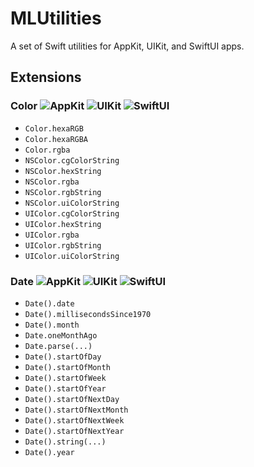 # MLUtilities

A set of Swift utilities for AppKit, UIKit, and SwiftUI apps.

## Extensions

### Color ![AppKit](https://img.shields.io/badge/AppKit-orange) ![UIKit](https://img.shields.io/badge/UIKit-blue) ![SwiftUI](https://img.shields.io/badge/SwiftUI-purple)

- `Color.hexaRGB`
- `Color.hexaRGBA`
- `Color.rgba`
- `NSColor.cgColorString`
- `NSColor.hexString`
- `NSColor.rgba`
- `NSColor.rgbString`
- `NSColor.uiColorString`
- `UIColor.cgColorString`
- `UIColor.hexString`
- `UIColor.rgba`
- `UIColor.rgbString`
- `UIColor.uiColorString`

### Date ![AppKit](https://img.shields.io/badge/AppKit-orange) ![UIKit](https://img.shields.io/badge/UIKit-blue) ![SwiftUI](https://img.shields.io/badge/SwiftUI-purple)

- `Date().date`
- `Date().millisecondsSince1970`
- `Date().month`
- `Date.oneMonthAgo`
- `Date.parse(...)`
- `Date().startOfDay`
- `Date().startOfMonth`
- `Date().startOfWeek`
- `Date().startOfYear`
- `Date().startOfNextDay`
- `Date().startOfNextMonth`
- `Date().startOfNextWeek`
- `Date().startOfNextYear`
- `Date().string(...)`
- `Date().year`
